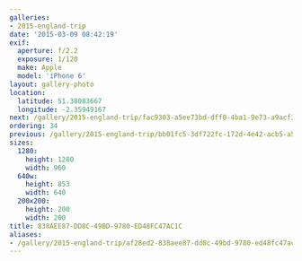 ```yaml
---
galleries:
- 2015-england-trip
date: '2015-03-09 08:42:19'
exif:
  aperture: f/2.2
  exposure: 1/120
  make: Apple
  model: 'iPhone 6'
layout: gallery-photo
location:
  latitude: 51.38083667
  longitude: -2.35949167
next: /gallery/2015-england-trip/fac9303-a5ee73bd-dff0-4ba1-9e73-a9acf32de02a
ordering: 34
previous: /gallery/2015-england-trip/bb01fc5-3df722fc-172d-4e42-acb5-a5201452f47f
sizes:
  1280:
    height: 1280
    width: 960
  640w:
    height: 853
    width: 640
  200x200:
    height: 200
    width: 200
title: 838AEE87-DD8C-49BD-9780-ED48FC47AC1C
aliases:
- /gallery/2015-england-trip/af28ed2-838aee87-dd8c-49bd-9780-ed48fc47ac1c.html
---
```

